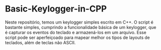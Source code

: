 # Basic-Keylogger-in-CPP

Neste repositório, temos um keylogger simples escrito em C++. O script é bastante simples, cumprindo a funcionalidade básica de um keylogger, que é capturar os eventos do teclado e armazená-los em um arquivo. Esse script pode ser aperfeiçoado para mapear melhor os tipos de layouts de teclados, além de teclas não ASCII.
